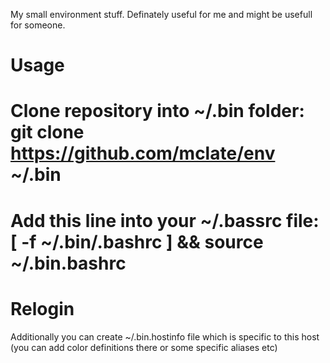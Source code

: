 My small environment stuff. Definately useful for me and might be usefull for someone.

Usage
===

# Clone repository into ~/.bin folder: git clone https://github.com/mclate/env ~/.bin
# Add this line into your ~/.bassrc file: [ -f ~/.bin/.bashrc ] && source ~/.bin.bashrc
# Relogin

Additionally you can create ~/.bin.hostinfo file which is specific to this host (you can add color definitions there or some specific aliases etc)
